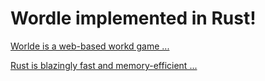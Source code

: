 # Wordle implemented in Rust!

[Worlde is a web-based workd game ...](https://en.wikipedia.org/wiki/Wordle)

[Rust is blazingly fast and memory-efficient ...](https://www.rust-lang.org/)
